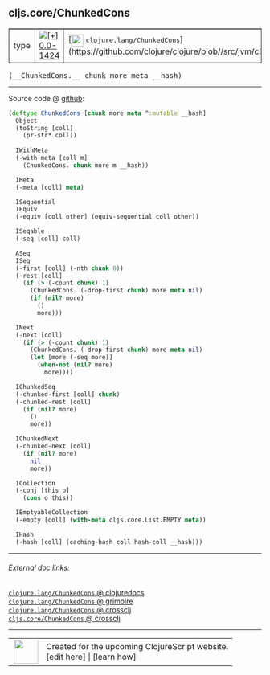 ## cljs.core/ChunkedCons



 <table border="1">
<tr>
<td>type</td>
<td><a href="https://github.com/cljsinfo/cljs-api-docs/tree/0.0-1424"><img valign="middle" alt="[+] 0.0-1424" title="Added in 0.0-1424" src="https://img.shields.io/badge/+-0.0--1424-lightgrey.svg"></a> </td>
<td>
[<img height="24px" valign="middle" src="http://i.imgur.com/1GjPKvB.png"> <samp>clojure.lang/ChunkedCons</samp>](https://github.com/clojure/clojure/blob//src/jvm/clojure/lang/ChunkedCons.java)
</td>
</tr>
</table>


 <samp>
(__ChunkedCons.__ chunk more meta __hash)<br>
</samp>

---







Source code @ [github](https://github.com/clojure/clojurescript/blob/r1934/src/cljs/cljs/core.cljs#L2180-L2238):

```clj
(deftype ChunkedCons [chunk more meta ^:mutable __hash]
  Object
  (toString [coll]
    (pr-str* coll))
  
  IWithMeta
  (-with-meta [coll m]
    (ChunkedCons. chunk more m __hash))

  IMeta
  (-meta [coll] meta)

  ISequential
  IEquiv
  (-equiv [coll other] (equiv-sequential coll other))

  ISeqable
  (-seq [coll] coll)

  ASeq
  ISeq
  (-first [coll] (-nth chunk 0))
  (-rest [coll]
    (if (> (-count chunk) 1)
      (ChunkedCons. (-drop-first chunk) more meta nil)
      (if (nil? more)
        ()
        more)))

  INext
  (-next [coll]
    (if (> (-count chunk) 1)
      (ChunkedCons. (-drop-first chunk) more meta nil)
      (let [more (-seq more)]
        (when-not (nil? more)
          more))))

  IChunkedSeq
  (-chunked-first [coll] chunk)
  (-chunked-rest [coll]
    (if (nil? more)
      ()
      more))

  IChunkedNext
  (-chunked-next [coll]
    (if (nil? more)
      nil
      more))

  ICollection
  (-conj [this o]
    (cons o this))

  IEmptyableCollection
  (-empty [coll] (with-meta cljs.core.List.EMPTY meta))

  IHash
  (-hash [coll] (caching-hash coll hash-coll __hash)))
```

<!--
Repo - tag - source tree - lines:

 <pre>
clojurescript @ r1934
└── src
    └── cljs
        └── cljs
            └── <ins>[core.cljs:2180-2238](https://github.com/clojure/clojurescript/blob/r1934/src/cljs/cljs/core.cljs#L2180-L2238)</ins>
</pre>

-->

---



###### External doc links:

[`clojure.lang/ChunkedCons` @ clojuredocs](http://clojuredocs.org/clojure.lang/ChunkedCons)<br>
[`clojure.lang/ChunkedCons` @ grimoire](http://conj.io/store/v1/org.clojure/clojure/1.7.0-beta3/clj/clojure.lang/ChunkedCons/)<br>
[`clojure.lang/ChunkedCons` @ crossclj](http://crossclj.info/fun/clojure.lang/ChunkedCons.html)<br>
[`cljs.core/ChunkedCons` @ crossclj](http://crossclj.info/fun/cljs.core.cljs/ChunkedCons.html)<br>

---

 <table>
<tr><td>
<img valign="middle" align="right" width="48px" src="http://i.imgur.com/Hi20huC.png">
</td><td>
Created for the upcoming ClojureScript website.<br>
[edit here] | [learn how]
</td></tr></table>

[edit here]:https://github.com/cljsinfo/cljs-api-docs/blob/master/cljsdoc/cljs.core_ChunkedCons.cljsdoc
[learn how]:https://github.com/cljsinfo/cljs-api-docs/wiki/cljsdoc-files

<!--

This information was too distracting to show to readers, but I'll leave it
commented here since it is helpful to:

- pretty-print the data used to generate this document
- and show how to retrieve that data



The API data for this symbol:

```clj
{:ns "cljs.core",
 :name "ChunkedCons",
 :signature ["[chunk more meta __hash]"],
 :history [["+" "0.0-1424"]],
 :type "type",
 :full-name-encode "cljs.core_ChunkedCons",
 :source {:code "(deftype ChunkedCons [chunk more meta ^:mutable __hash]\n  Object\n  (toString [coll]\n    (pr-str* coll))\n  \n  IWithMeta\n  (-with-meta [coll m]\n    (ChunkedCons. chunk more m __hash))\n\n  IMeta\n  (-meta [coll] meta)\n\n  ISequential\n  IEquiv\n  (-equiv [coll other] (equiv-sequential coll other))\n\n  ISeqable\n  (-seq [coll] coll)\n\n  ASeq\n  ISeq\n  (-first [coll] (-nth chunk 0))\n  (-rest [coll]\n    (if (> (-count chunk) 1)\n      (ChunkedCons. (-drop-first chunk) more meta nil)\n      (if (nil? more)\n        ()\n        more)))\n\n  INext\n  (-next [coll]\n    (if (> (-count chunk) 1)\n      (ChunkedCons. (-drop-first chunk) more meta nil)\n      (let [more (-seq more)]\n        (when-not (nil? more)\n          more))))\n\n  IChunkedSeq\n  (-chunked-first [coll] chunk)\n  (-chunked-rest [coll]\n    (if (nil? more)\n      ()\n      more))\n\n  IChunkedNext\n  (-chunked-next [coll]\n    (if (nil? more)\n      nil\n      more))\n\n  ICollection\n  (-conj [this o]\n    (cons o this))\n\n  IEmptyableCollection\n  (-empty [coll] (with-meta cljs.core.List.EMPTY meta))\n\n  IHash\n  (-hash [coll] (caching-hash coll hash-coll __hash)))",
          :title "Source code",
          :repo "clojurescript",
          :tag "r1934",
          :filename "src/cljs/cljs/core.cljs",
          :lines [2180 2238]},
 :full-name "cljs.core/ChunkedCons",
 :clj-symbol "clojure.lang/ChunkedCons"}

```

Retrieve the API data for this symbol:

```clj
;; from Clojure REPL
(require '[clojure.edn :as edn])
(-> (slurp "https://raw.githubusercontent.com/cljsinfo/cljs-api-docs/catalog/cljs-api.edn")
    (edn/read-string)
    (get-in [:symbols "cljs.core/ChunkedCons"]))
```

-->
